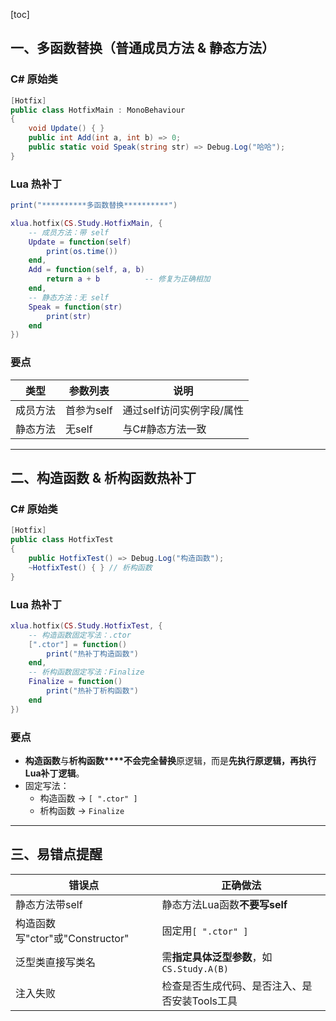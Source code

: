[toc]

## 一、多函数替换（普通成员方法 & 静态方法）

### C# 原始类
```csharp
[Hotfix]
public class HotfixMain : MonoBehaviour
{
    void Update() { }
    public int Add(int a, int b) => 0;
    public static void Speak(string str) => Debug.Log("哈哈");
}
```

### Lua 热补丁
```lua
print("**********多函数替换**********")

xlua.hotfix(CS.Study.HotfixMain, {
    -- 成员方法：带 self
    Update = function(self)
        print(os.time())
    end,
    Add = function(self, a, b)
        return a + b          -- 修复为正确相加
    end,
    -- 静态方法：无 self
    Speak = function(str)
        print(str)
    end
})
```

### 要点
| 类型     | 参数列表   | 说明                      |
| -------- | ---------- | ------------------------- |
| 成员方法 | 首参为self | 通过self访问实例字段/属性 |
| 静态方法 | 无self     | 与C#静态方法一致          |

---

## 二、构造函数 & 析构函数热补丁

### C# 原始类
```csharp
[Hotfix]
public class HotfixTest
{
    public HotfixTest() => Debug.Log("构造函数");
    ~HotfixTest() { } // 析构函数
}
```

### Lua 热补丁
```lua
xlua.hotfix(CS.Study.HotfixTest, {
    -- 构造函数固定写法：.ctor
    [".ctor"] = function()
        print("热补丁构造函数")
    end,
    -- 析构函数固定写法：Finalize
    Finalize = function()
        print("热补丁析构函数")
    end
})
```

### 要点
- **构造函数**与**析构函数****不会完全替换**原逻辑，而是**先执行原逻辑，再执行Lua补丁逻辑**。
- 固定写法：
  - 构造函数 → `[ ".ctor" ]`
  - 析构函数 → `Finalize`

---

## 三、易错点提醒

| 错误点                          | 正确做法                                      |
| ------------------------------- | --------------------------------------------- |
| 静态方法带self                  | 静态方法Lua函数**不要写self**                 |
| 构造函数写"ctor"或"Constructor" | 固定用`[ ".ctor" ]`                           |
| 泛型类直接写类名                | 需**指定具体泛型参数**，如`CS.Study.A(B)`     |
| 注入失败                        | 检查是否生成代码、是否注入、是否安装Tools工具 |

